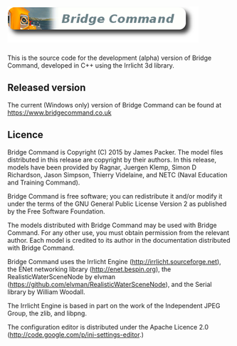 ![Bridge Command](etc/img/bclogo.png?raw=true)
==============

This is the source code for the development (alpha) version of Bridge Command, developed in C++ using the Irrlicht 3d library.

Released version
--------------

The current (Windows only) version of Bridge Command can be found at https://www.bridgecommand.co.uk

Licence
--------------

Bridge Command is Copyright (C) 2015 by James Packer. The model files distributed in this release are copyright by their authors. In this
release, models have been provided by Ragnar, Juergen Klemp, Simon D Richardson, Jason Simpson, Thierry Videlaine, and NETC (Naval Education and Training Command).

Bridge Command is free software; you can redistribute it and/or modify
it under the terms of the GNU General Public License Version 2 as published by
the Free Software Foundation.

The models distributed with Bridge Command may be used with Bridge
Command. For any other use, you must obtain permission from the relevant
author. Each model is credited to its author in the documentation
distributed with Bridge Command.

Bridge Command uses the Irrlicht Engine (http://irrlicht.sourceforge.net),
the ENet networking library (http://enet.bespin.org), the RealisticWaterSceneNode
by elvman (https://github.com/elvman/RealisticWaterSceneNode), and the Serial library
by William Woodall.

The Irrlicht Engine is based in part on the work of the Independent JPEG Group,
the zlib, and libpng.

The configuration editor is distributed under the Apache Licence 2.0
(http://code.google.com/p/ini-settings-editor.)
